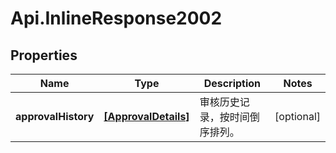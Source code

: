 # Api.InlineResponse2002

## Properties
Name | Type | Description | Notes
------------ | ------------- | ------------- | -------------
**approvalHistory** | [**[ApprovalDetails]**](ApprovalDetails.md) | 审核历史记录，按时间倒序排列。 | [optional] 
